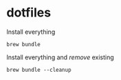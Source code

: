 # dotfiles

Install everything

    brew bundle

Install everything and *remove* existing

    brew bundle --cleanup
